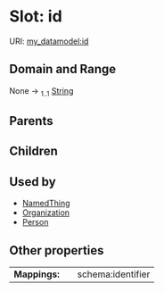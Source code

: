 
# Slot: id




URI: [my_datamodel:id](https://w3id.org/my_org/my_datamodelid)


## Domain and Range

None &#8594;  <sub>1..1</sub> [String](types/String.md)

## Parents


## Children


## Used by

 * [NamedThing](NamedThing.md)
 * [Organization](Organization.md)
 * [Person](Person.md)

## Other properties

|  |  |  |
| --- | --- | --- |
| **Mappings:** | | schema:identifier |

